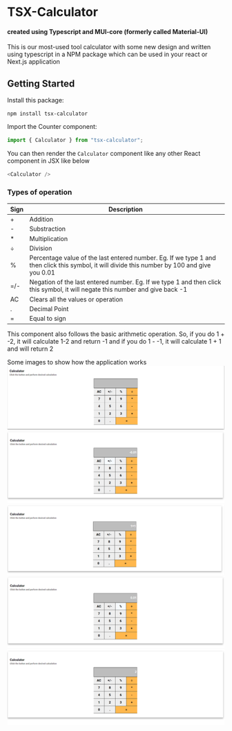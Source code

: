 # TSX-Calculator

#### created using Typescript and MUI-core (formerly called Material-UI)

This is our most-used tool calculator with some new design and written using typescript in a NPM package which can be used in your react or Next.js application

## Getting Started

Install this package:

```shell
npm install tsx-calculator
```

Import the Counter component:

```js
import { Calculator } from "tsx-calculator";
```

You can then render the `Calculator` component like any other React component in JSX like below

```js
<Calculator />
```

### Types of operation

| Sign | Description                                                                                                                                   |
| ---- | --------------------------------------------------------------------------------------------------------------------------------------------- |
| +    | Addition                                                                                                                                      |
| -    | Substraction                                                                                                                                  |
| \*   | Multiplication                                                                                                                                |
| ÷    | Division                                                                                                                                      |
| %    | Percentage value of the last entered number. Eg. If we type 1 and then click this symbol, it will divide this number by 100 and give you 0.01 |
| =/-  | Negation of the last entered number. Eg. If we type 1 and then click this symbol, it will negate this number and give back -1                 |
| AC   | Clears all the values or operation                                                                                                            |
| .    | Decimal Point                                                                                                                                 |
| =    | Equal to sign                                                                                                                                 |

This component also follows the basic arithmetic operation. So, if you do 1 + -2, it will calculate 1-2 and return -1 and if you do 1 - -1, it will calculate 1 + 1 and will return 2

Some images to show how the application works
![1.jpg](./src/images/Basic_Calculator.png)
![2.jpg](./src/images//negation%20example.png)
![3.png](./src/images/operation%20example.png)
![4.png](./src/images/Percent%20example.png)
![5.png](./src/images/resultexample.png)
